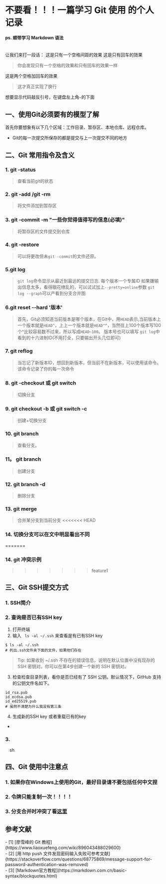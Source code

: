 # 不要看！！！一篇学习 Git 使用 的个人记录  
#### ps. 顺带学习 Markdown 语法
<br>
让我们来打一段话： 这是只有一个空格间距的效果
这是只有回车的效果<br>

> 你会发现只有一个空格的效果和只有回车的效果一样  

这是两个空格加回车的效果

> 这才真正实现了换行

想要显示代码敲反引号，在键盘左上角`~`的下面


## 一、使用Git必须要有的模型了解
首先你要想象有以下几个区域：工作目录、暂存区、本地仓库、远程仓库。

- Git的每一次提交所保存的都是提交与上一次提交不同的地方 



## 二、Git 常用指令及含义

### 1. git -status
> 查看当前git的状态
### 2. git -add /git -rm
> 将文件添加到暂存区
### 3. git -commit -m "一些你觉得值得写的信息(必填)"
> 将暂存区的文件提交到仓库
### 4. git -restore
> 可以将更改但未`git -commit`的文件还原。
### 5.git log
> `git log`命令显示从最近到最远的提交日志.
> 每个版本一个专属ID
> 如果嫌输出信息太多，看得眼花缭乱的，可以试试加上`--pretty=online`参数
> `git log --graph`可以产看到分支合并图
### 6.git reset --hard '版本'
> 首先，Git必须知道当前版本是哪个版本，在Git中，用`HEAD`表示,当前版本上一个版本就是`HEAD^`，上上一个版本就是`HEAD^^`，当然往上100个版本写100个^比较容易数不过来，所以写成`HEAD~100`。
> 版本号也可以填写 `git log`中看到的十六进制ID(不用打全，只要输出开头几位即可)
### 7. git reflog
> 当忘记了新版本ID，想回到新版本，但当前不在新版本，可以使用该命令。该命令记录了你的每一次命令
### 8. git -checkout <name> 或 git switch <name>
> 切换分支
### 9. git checkout -b <name> 或 git switch -c <name>
> 创建+切换分支
### 10. git branch
> 查看分支。
### 11。 git branch <name>
> 创建分支
### 12. git branch -d <name>
> 删除分支
### 13. git merge <name>
> 合并某分支到当前分支
<<<<<<< HEAD
### 14. 切换分支可以在文中明显看出不同
=======
### 14. git 冲突示例
>>>>>>> feature1


## 三、Git SSH提交方式
### 1. SSH简介

### 2. 查询是否已有SSH key
1. 打开终端
2. 输入 ` ls -al ~/.ssh` 来查看是有已有SSH key
``` 
$ ls -al ~/.ssh
# 列出.ssh文件夹下面的文件，如果他们存在
```
>Tip: 如果收到 ~/.ssh 不存在的错误信息，说明在默认位置中没有现存的 SSH 密钥对。你可以在第4步创建一个新的 SSH 密钥对。

3. 检查检查目录列表，看你是否已经有了 SSH 公钥。默认情况下，GitHub 支持的公钥文件名如下。
```
id_rsa.pub
id_ecdsa.pub
id_ed25519.pub
# 虽然不清楚为什么我没有第三条
```
4. 生成新的SSH key 或者重载已有的key
- 

### 3.
&ensp;&ensp;sh
## 四、Git 使用中注意点

###  1. 如果你在Windows上使用的Git，最好目录请不要包括任何中文捏
###  2. 令牌只能复制一次！！！！
###  3. 分支合并时冲突了看[这里](https://www.liaoxuefeng.com/wiki/896043488029600/900004111093344)






## 参考文献
<div id="refer-anchor-1"></div>
- [1] [廖雪峰的 Git 教程](https://www.liaoxuefeng.com/wiki/896043488029600)

<div id="refer-anchor-2"></div>
- [2] [用 http push 文件发现密码输入失败可参考文献](https://stackoverflow.com/questions/68775869/message-support-for-password-authentication-was-removed)

<div id="refer-anchor-3"></div>
- [3] [Markdown官方教程](https://markdown.com.cn/basic-syntax/blockquotes.html)
